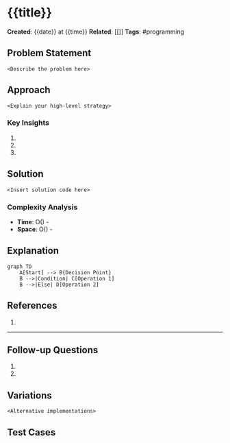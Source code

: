 # {{title}}

**Created**: {{date}} at {{time}}
**Related**: [[]]
**Tags**: #programming

## Problem Statement

```plaintext
<Describe the problem here>
```

## Approach

```text
<Explain your high-level strategy>
```

### Key Insights

1.
2.
3.

## Solution

```<language>
<Insert solution code here>
```

### Complexity Analysis

- **Time**: O() -
- **Space**: O() -

## Explanation

```mermaid
graph TD
    A[Start] --> B{Decision Point}
    B -->|Condition| C[Operation 1]
    B -->|Else| D[Operation 2]
```

<Detailed explanation of solution>

## References

1. []()

---

## Follow-up Questions

1.
2.

## Variations

```<language>
<Alternative implementations>
```

## Test Cases
